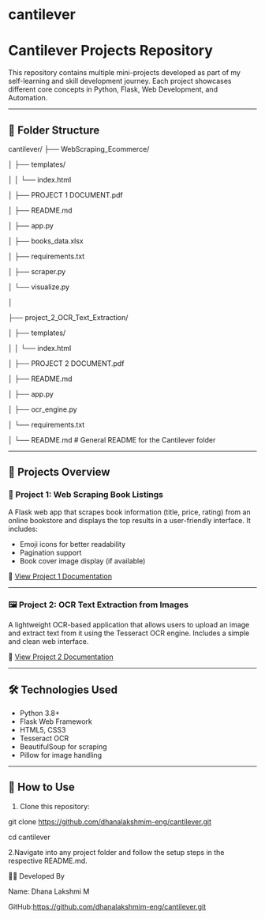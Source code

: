 # cantilever
# Cantilever Projects Repository

This repository contains multiple mini-projects developed as part of my self-learning and skill development journey. Each project showcases different core concepts in Python, Flask, Web Development, and Automation.

---

## 📁 Folder Structure


cantilever/
├── WebScraping_Ecommerce/

│   ├── templates/

│   │   └── index.html

│   ├── PROJECT 1 DOCUMENT.pdf

│   ├── README.md

│   ├── app.py

│   ├── books_data.xlsx

│   ├── requirements.txt

│   ├── scraper.py

│   └── visualize.py

│

├── project_2_OCR_Text_Extraction/

│   ├── templates/

│   │   └── index.html

│   ├── PROJECT 2 DOCUMENT.pdf

│   ├── README.md

│   ├── app.py

│   ├── ocr_engine.py

│   └── requirements.txt

│
└── README.md                     # General README for the Cantilever folder




---

## 🚀 Projects Overview

### 📖 Project 1: Web Scraping Book Listings

A Flask web app that scrapes book information (title, price, rating) from an online bookstore and displays the top results in a user-friendly interface. It includes:

- Emoji icons for better readability
- Pagination support
- Book cover image display (if available)

📄 [View Project 1 Documentation](./WebScraping_Ecommerce/README.md)

---

### 🖼️ Project 2: OCR Text Extraction from Images

A lightweight OCR-based application that allows users to upload an image and extract text from it using the Tesseract OCR engine. Includes a simple and clean web interface.

📄 [View Project 2 Documentation](./project_2_OCR_Text_Extraction/README.md)

---

## 🛠 Technologies Used

- Python 3.8+
- Flask Web Framework
- HTML5, CSS3
- Tesseract OCR
- BeautifulSoup for scraping
- Pillow for image handling

---

## 📌 How to Use

1. Clone this repository:

git clone https://github.com/dhanalakshmim-eng/cantilever.git

cd cantilever

2.Navigate into any project folder and follow the setup steps in the respective README.md.


🧑‍💻 Developed By

Name: Dhana Lakshmi M

GitHub:https://github.com/dhanalakshmim-eng/cantilever.git
